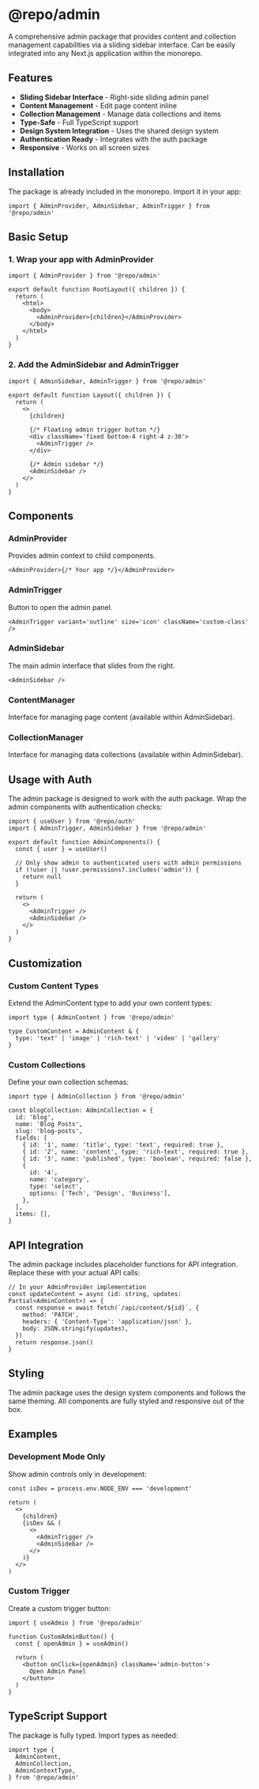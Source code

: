 # @repo/admin

A comprehensive admin package that provides content and collection management capabilities via a sliding sidebar interface. Can be easily integrated into any Next.js application within the monorepo.

## Features

- **Sliding Sidebar Interface** - Right-side sliding admin panel
- **Content Management** - Edit page content inline
- **Collection Management** - Manage data collections and items
- **Type-Safe** - Full TypeScript support
- **Design System Integration** - Uses the shared design system
- **Authentication Ready** - Integrates with the auth package
- **Responsive** - Works on all screen sizes

## Installation

The package is already included in the monorepo. Import it in your app:

```tsx
import { AdminProvider, AdminSidebar, AdminTrigger } from '@repo/admin'
```

## Basic Setup

### 1. Wrap your app with AdminProvider

```tsx
import { AdminProvider } from '@repo/admin'

export default function RootLayout({ children }) {
  return (
    <html>
      <body>
        <AdminProvider>{children}</AdminProvider>
      </body>
    </html>
  )
}
```

### 2. Add the AdminSidebar and AdminTrigger

```tsx
import { AdminSidebar, AdminTrigger } from '@repo/admin'

export default function Layout({ children }) {
  return (
    <>
      {children}

      {/* Floating admin trigger button */}
      <div className='fixed bottom-4 right-4 z-30'>
        <AdminTrigger />
      </div>

      {/* Admin sidebar */}
      <AdminSidebar />
    </>
  )
}
```

## Components

### AdminProvider

Provides admin context to child components.

```tsx
<AdminProvider>{/* Your app */}</AdminProvider>
```

### AdminTrigger

Button to open the admin panel.

```tsx
<AdminTrigger variant='outline' size='icon' className='custom-class' />
```

### AdminSidebar

The main admin interface that slides from the right.

```tsx
<AdminSidebar />
```

### ContentManager

Interface for managing page content (available within AdminSidebar).

### CollectionManager

Interface for managing data collections (available within AdminSidebar).

## Usage with Auth

The admin package is designed to work with the auth package. Wrap the admin components with authentication checks:

```tsx
import { useUser } from '@repo/auth'
import { AdminTrigger, AdminSidebar } from '@repo/admin'

export default function AdminComponents() {
  const { user } = useUser()

  // Only show admin to authenticated users with admin permissions
  if (!user || !user.permissions?.includes('admin')) {
    return null
  }

  return (
    <>
      <AdminTrigger />
      <AdminSidebar />
    </>
  )
}
```

## Customization

### Custom Content Types

Extend the AdminContent type to add your own content types:

```tsx
import type { AdminContent } from '@repo/admin'

type CustomContent = AdminContent & {
  type: 'text' | 'image' | 'rich-text' | 'video' | 'gallery'
}
```

### Custom Collections

Define your own collection schemas:

```tsx
import type { AdminCollection } from '@repo/admin'

const blogCollection: AdminCollection = {
  id: 'blog',
  name: 'Blog Posts',
  slug: 'blog-posts',
  fields: [
    { id: '1', name: 'title', type: 'text', required: true },
    { id: '2', name: 'content', type: 'rich-text', required: true },
    { id: '3', name: 'published', type: 'boolean', required: false },
    {
      id: '4',
      name: 'category',
      type: 'select',
      options: ['Tech', 'Design', 'Business'],
    },
  ],
  items: [],
}
```

## API Integration

The admin package includes placeholder functions for API integration. Replace these with your actual API calls:

```tsx
// In your AdminProvider implementation
const updateContent = async (id: string, updates: Partial<AdminContent>) => {
  const response = await fetch(`/api/content/${id}`, {
    method: 'PATCH',
    headers: { 'Content-Type': 'application/json' },
    body: JSON.stringify(updates),
  })
  return response.json()
}
```

## Styling

The admin package uses the design system components and follows the same theming. All components are fully styled and responsive out of the box.

## Examples

### Development Mode Only

Show admin controls only in development:

```tsx
const isDev = process.env.NODE_ENV === 'development'

return (
  <>
    {children}
    {isDev && (
      <>
        <AdminTrigger />
        <AdminSidebar />
      </>
    )}
  </>
)
```

### Custom Trigger

Create a custom trigger button:

```tsx
import { useAdmin } from '@repo/admin'

function CustomAdminButton() {
  const { openAdmin } = useAdmin()

  return (
    <button onClick={openAdmin} className='admin-button'>
      Open Admin Panel
    </button>
  )
}
```

## TypeScript Support

The package is fully typed. Import types as needed:

```tsx
import type {
  AdminContent,
  AdminCollection,
  AdminContextType,
} from '@repo/admin'
```
